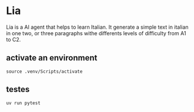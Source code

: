 # Lia #
Lia is a AI agent that helps to learn Italian. 
It generate a simple text in italian in one two, or  three paragraphs withe differents levels of difficulty from A1 to C2.

## activate an environment ##
```
source .venv/Scripts/activate
```

## testes ##
```
uv run pytest
```
